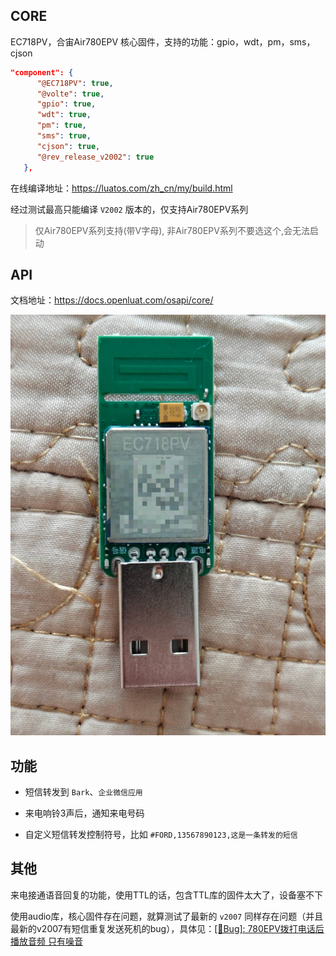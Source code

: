 ## CORE

EC718PV，合宙Air780EPV 核心固件，支持的功能：gpio，wdt，pm，sms，cjson

```json
"component": {
      "@EC718PV": true,
      "@volte": true,
      "gpio": true,
      "wdt": true,
      "pm": true,
      "sms": true,
      "cjson": true,
      "@rev_release_v2002": true
   },
```

在线编译地址：https://luatos.com/zh_cn/my/build.html

经过测试最高只能编译 `V2002` 版本的，仅支持Air780EPV系列

> 仅Air780EPV系列支持(带V字母), 非Air780EPV系列不要选这个,会无法启动

## API

文档地址：https://docs.openluat.com/osapi/core/

![](https://github.com/BaeKey/Air780EPV/blob/main/images/20250629111602.jpg)

## 功能

- 短信转发到 `Bark`、`企业微信应用`

- 来电响铃3声后，通知来电号码
- 自定义短信转发控制符号，比如 `#FORD,13567890123,这是一条转发的短信`

## 其他

来电接通语音回复的功能，使用TTL的话，包含TTL库的固件太大了，设备塞不下

使用audio库，核心固件存在问题，就算测试了最新的 `v2007` 同样存在问题（并且最新的v2007有短信重复发送死机的bug），具体见：[[🐛Bug]: 780EPV拨打电话后播放音频 只有噪音](https://gitee.com/openLuat/LuatOS/issues/IAIQG6)
